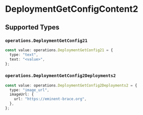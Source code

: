 # DeploymentGetConfigContent2


## Supported Types

### `operations.DeploymentGetConfig21`

```typescript
const value: operations.DeploymentGetConfig21 = {
  type: "text",
  text: "<value>",
};
```

### `operations.DeploymentGetConfig2Deployments2`

```typescript
const value: operations.DeploymentGetConfig2Deployments2 = {
  type: "image_url",
  imageUrl: {
    url: "https://eminent-brace.org",
  },
};
```

